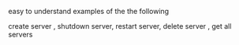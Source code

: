 easy to understand examples of the the following 

create server ,
shutdown server, 
restart server,
delete server ,
get all servers 

